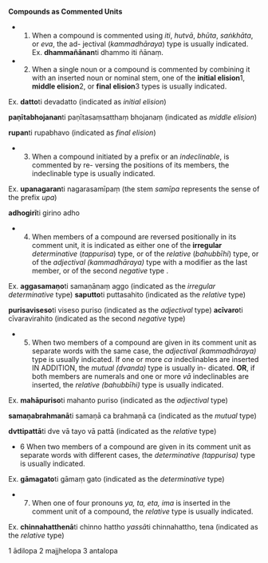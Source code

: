 **Compounds as Commented Units** 

 - 1. When a compound is commented using *iti*, *hutvā*, *bhūta*, *saṅkhāta*, or *eva*, the ad-
jectival (*kammadhāraya*) type is usually indicated. 
Ex. **dhammañānan**ti dhammo iti ñānaṃ.
 
 - 2. When a single noun or a compound is commented by combining it with an inserted 
noun or nominal stem, one of the **initial elision**1, **middle elision**2, or **final elision**3 types is 
usually indicated. 

 Ex. **datto**ti devadatto (indicated as *initial elision*) 
 
 **paṇītabhojanan**ti paṇītasaṃsatthaṃ bhojanaṃ (indicated as *middle elision*) 
 
 **rupan**ti rupabhavo (indicated as *final elision*) 
 
 - 3. When a compound initiated by a prefix or an *indeclinable*, is commented by re-
versing the positions of its members, the indeclinable type is usually indicated. 

 Ex. **upanagaran**ti nagarasamīpaṃ (the stem *samīpa* represents the sense of the prefix *upa*) 
 
 **adhogirī**ti girino adho 

 - 4. When members of a compound are reversed positionally in its comment unit, it is 
indicated as either one of the **irregular** *determinative* (*tappurisa*) type, or of the *relative* 
(*bahubbīhi*) type, or of the *adjectival (kammadhāraya)* type with a modifier as the last 
member, or of the second *negative* type .

 Ex. **aggasamaṇo**ti samaṇānaṃ aggo (indicated as the *irregular determinative* type) 
 **saputto**ti puttasahito (indicated as the *relative* type) 
 
 **purisaviseso**ti viseso puriso (indicated as the *adjectival* type) 
 **acīvaro**ti cīvaravirahito (indicated as the second *negative* type) 
 
 - 5. When two members of a compound are given in its comment unit as separate words 
with the same case, the *adjectival (kammadhāraya)* type is usually indicated. If one or 
more *ca* indeclinables are inserted IN ADDITION, the *mutual (dvanda)* type is usually in-
dicated. **OR**, if both members are numerals and one or more *vā* indeclinables are inserted, 
the *relative (bahubbīhi)* type is usually indicated. 

 Ex. **mahāpuriso**ti mahanto puriso (indicated as the *adjectival* type) 

 **samaṇabrahmanā**ti samaṇā ca brahmaṇā ca (indicated as the *mutual* type) 
 
 **dvttipattā**ti dve vā tayo vā pattā (indicated as the *relative* type)
 - 6 When two members of a compound are given in its comment unit as separate words 
with different cases, the *determinative (tappurisa)* type is usually indicated. 

 Ex. **gāmagato**ti gāmaṃ gato (indicated as the *determinative* type) 
 - 7. When one of four pronouns *ya, ta, eta, ima* is inserted in the comment unit of a 
compound, the *relative* type is usually indicated.

 Ex. **chinnahatthenā**ti chinno hattho *yassā*ti chinnahattho, tena (indicated as the *relative* type)







1 ādilopa 2 majjhelopa 3 antalopa 